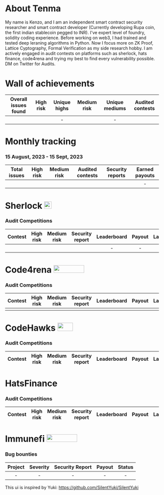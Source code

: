 # About Tenma
My name is Kenzo, and I am an independent smart contract security researcher and smart contract developer (Currently developing Rupa coin, the first indian stablecoin pegged to INR). I've expert level of foundry, solidity coding experience. Before working on web3, I had trained and tested deep leraning algorithms in Python. Now I focus more on ZK Proof, Lattice Cyptography, Formal Verification as my side research hobby. I am actively engaged in audit contests on platforms such as sherlock, hats finance, code4rena and trying my best to find every vulnerability possible. DM on Twitter for Audits.

# Wall of achievements

| Overall issues found | High risk | Unique highs | Medium risk | Unique mediums | Audited contests |
|:--:|:--:|:--:|:--:|:--:|:--:|
|  |   | - |  | - |  |

# Monthly tracking 
### 15 August, 2023 -  15 Sept, 2023 
| Total issues | High risk | Medium risk | Audited contests | Security reports | Earned payouts |
|:--:|:--:|:--:|:--:|:--:|:--:|
| |  |  |  |  | - |


# Sherlock <img src="https://audits.sherlock.xyz/_next/static/media/sherlock_logo.dc2b3290.svg" width=24 height=23.5>

### Audit Competitions
| Contest | High risk | Medium risk | Security report | Leaderboard | Payout | Language |
|:--:|:--:|:--:|:--:|:--:|:--:|:--:|
| |  |   |  | - | - |  |

# Code4rena <img src="https://code4rena.com/logos/c4-logo.svg" width=100 height=25>

### Audit Competitions
| Contest | High risk | Medium risk | Security report | Leaderboard | Payout | Language |
|:--:|:--:|:--:|:--:|:--:|:--:|:--:|
|  |  |  |  |  |  |  |




# CodeHawks <img src="https://res.cloudinary.com/droqoz7lg/image/upload/v1689080263/snhkgvtsidryjdtx0pce.png" width=50 height=27>


### Audit Competitions
| Contest | High risk | Medium risk | Security report | Leaderboard | Payout | Language |
|:--:|:--:|:--:|:--:|:--:|:--:|:--:|

# HatsFinance 
### Audit Competitions
| Contest | High risk | Medium risk | Security report | Leaderboard | Payout | Language |
|:--:|:--:|:--:|:--:|:--:|:--:|:--:|

# Immunefi <img src="https://immunefi.com/images/logo-white.svg" width=100 height=25>

### Bug bounties
| Project | Severity | Security Report | Payout | Status |
|:--:|:--:|:--:|:--:|:--:|
| - | - | - | - | - |


This ui is inspired by Yuki: https://github.com/SilentYuki/SilentYuki
